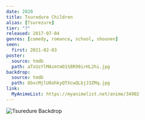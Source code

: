 ```yaml
---
date: 2020
title: Tsuredure Children
alias: [Tsurezure]
tier: "?"
released: 2017-07-04
genres: [comedy, romance, school, shounen]
seen:
  first: 2021-02-03
poster:
  source: tmdb
  path: aTxUzYlMAzmtmO1S8R99irHL2hi.jpg
backdrop:
  source: tmdb
  path: 8bvcMjlU0ahkyQTXcwQLbjJ3ZMq.jpg
link:
  MyAnimeList: https://myanimelist.net/anime/34902
---
```


![Tsuredure Backdrop](https://image.tmdb.org/t/p/w1280/wVIpBQ7elYVOincJdmc71SFwnQJ.jpg "Source: TMDB")
